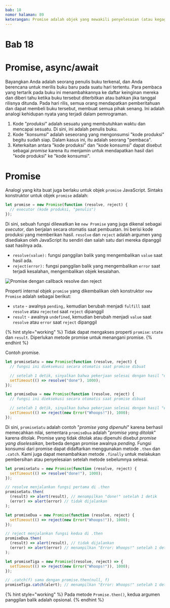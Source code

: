 ```yaml
---
bab: 18
nomor halaman: 89
keterangan: Promise adalah objek yang mewakili penyelesaian (atau kegagalan) dari operasi asinkron dan nilainya yang dihasilkan. Promise menyediakan cara yang lebih terstruktur dan terorganisir untuk menangani operasi asinkron, seperti membuat permintaan jaringan, membaca file, atau berinteraksi dengan database.
---
```


# Bab 18

# Promise, async/await

Bayangkan Anda adalah seorang penulis buku terkenal, dan Anda berencana untuk merilis buku baru pada suatu hari tertentu. Para pembaca yang tertarik pada buku ini menambahkannya ke daftar keinginan mereka dan diberi tahu ketika buku tersebut diterbitkan atau bahkan jika tanggal rilisnya ditunda. Pada hari rilis, semua orang mendapatkan pemberitahuan dan dapat membeli buku tersebut, membuat semua pihak senang. Ini adalah analogi kehidupan nyata yang terjadi dalam pemrograman.

1. Kode "_produksi_" adalah sesuatu yang membutuhkan waktu dan mencapai sesuatu. Di sini, ini adalah penulis buku.
2. Kode "_konsumsi_" adalah seseorang yang mengonsumsi "kode produksi" begitu sudah siap. Dalam kasus ini, itu adalah seorang "pembaca".
3. Keterkaitan antara "kode produksi" dan "kode konsumsi" dapat disebut sebagai _promise_ karena itu menjamin untuk mendapatkan hasil dari "kode produksi" ke "kode konsumsi".

# Promise

Analogi yang kita buat juga berlaku untuk objek `promise` JavaScript. Sintaks konstruktor untuk objek `promise` adalah:

```javascript
let promise = new Promise(function (resolve, reject) {
  // executor (kode produksi, "penulis")
});
```

Di sini, sebuah fungsi dilewatkan ke `new Promise` yang juga dikenal sebagai _executor_, dan berjalan secara otomatis saat pembuatan. Ini berisi kode produksi yang memberikan hasil. `resolve` dan `reject` adalah argumen yang disediakan oleh JavaScript itu sendiri dan salah satu dari mereka dipanggil saat hasilnya ada.

- `resolve(value):` fungsi panggilan balik yang mengembalikan `value` saat hasil ada.
- `reject(error):` fungsi panggilan balik yang mengembalikan `error` saat terjadi kesalahan, mengembalikan objek kesalahan.

![Promise dengan callback resolve dan reject](../../.gitbook/assets/async_await.png)

Properti internal objek `promise` yang dikembalikan oleh konstruktor `new Promise` adalah sebagai berikut:

- `state` - awalnya `pending,` kemudian berubah menjadi `fulfill` saat `resolve` atau `rejected` saat `reject` dipanggil
- `result` - awalnya `undefined`, kemudian berubah menjadi `value` saat `resolve` atau `error` saat `reject` dipanggil

{% hint style="working" %}
Tidak dapat mengakses properti `promise`: `state` dan `result`. Diperlukan metode promise untuk menangani promise.
{% endhint %}

Contoh promise.

```javascript
let promiseSatu = new Promise(function (resolve, reject) {
  // fungsi ini dieksekusi secara otomatis saat promise dibuat

  // setelah 1 detik, sinyalkan bahwa pekerjaan selesai dengan hasil "done"
  setTimeout(() => resolve("done"), 1000);
});

let promiseDua = new Promise(function (resolve, reject) {
  // fungsi ini dieksekusi secara otomatis saat promise dibuat

  // setelah 1 detik, sinyalkan bahwa pekerjaan selesai dengan hasil "error"
  setTimeout(() => reject(new Error("Whoops!")), 1000);
});
```

Di sini, `promiseSatu` adalah contoh "_promise yang dipenuhi_" karena berhasil memecahkan nilai, sementara `promiseDua` adalah "_promise yang ditolak_" karena ditolak. Promise yang tidak ditolak atau dipenuhi disebut _promise yang diselesaikan_, berbeda dengan promise awalnya _pending_. Fungsi konsumsi dari promise dapat didaftarkan menggunakan metode `.then` dan `.catch`. Kami juga dapat menambahkan metode `.finally` untuk melakukan pembersihan atau penyelesaian setelah metode sebelumnya selesai.

```javascript
let promiseSatu = new Promise(function (resolve, reject) {
  setTimeout(() => resolve("done!"), 1000);
});

// resolve menjalankan fungsi pertama di .then
promiseSatu.then(
  (result) => alert(result), // menampilkan "done!" setelah 1 detik
  (error) => alert(error) // tidak dijalankan
);

let promiseDua = new Promise(function (resolve, reject) {
  setTimeout(() => reject(new Error("Whoops!")), 1000);
});

// reject menjalankan fungsi kedua di .then
promiseDua.then(
  (result) => alert(result), // tidak dijalankan
  (error) => alert(error) // menampilkan "Error: Whoops!" setelah 1 detik
);

let promiseTiga = new Promise((resolve, reject) => {
  setTimeout(() => reject(new Error("Whoops!")), 1000);
});

// .catch(f) sama dengan promise.then(null, f)
promiseTiga.catch(alert); // menampilkan "Error: Whoops!" setelah 1 detik
```

{% hint style="working" %}
Pada metode `Promise.then()`, kedua argumen panggilan balik adalah opsional.
{% endhint %}
